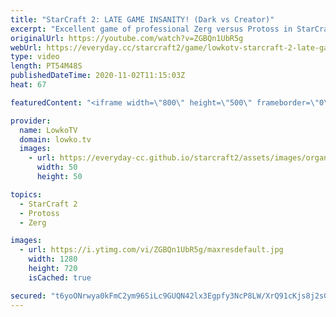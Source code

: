 ```yaml
---
title: "StarCraft 2: LATE GAME INSANITY! (Dark vs Creator)"
excerpt: "Excellent game of professional Zerg versus Protoss in StarCraft 2. In this game between Dark and Creator we dive into the late game of this matchup and take a glimpse at certain unexplored strategies.   OlimoLeague on Patreon: https://www.patreon.com/olimoley   Become a YouTube member: https://lowko.tv/join"
originalUrl: https://youtube.com/watch?v=ZGBQn1UbR5g
webUrl: https://everyday.cc/starcraft2/game/lowkotv-starcraft-2-late-game-insanity-dark-vs-creator/
type: video
length: PT54M48S
publishedDateTime: 2020-11-02T11:15:03Z
heat: 67

featuredContent: "<iframe width=\"800\" height=\"500\" frameborder=\"0\" src=\"https://www.youtube.com/embed/ZGBQn1UbR5g\" allow=\"accelerometer; autoplay; encrypted-media; gyroscope; picture-in-picture\" allowfullscreen></iframe>"

provider:
  name: LowkoTV
  domain: lowko.tv
  images:
    - url: https://everyday-cc.github.io/starcraft2/assets/images/organizations/lowko.tv-50x50.jpg
      width: 50
      height: 50

topics:
  - StarCraft 2
  - Protoss
  - Zerg

images:
  - url: https://i.ytimg.com/vi/ZGBQn1UbR5g/maxresdefault.jpg
    width: 1280
    height: 720
    isCached: true

secured: "t6yoONrwya0kFmC2ym96SiLc9GUQN42lx3Egpfy3NcP8LW/XrQ91cKjs8j2sGy8VQAq7gaoeDRK0d9FHnltE9QPLN20FgrgJSlpvMIb2fR0d8G8oaZ8XWcFrT51p9bdBejiFnN8JvjSWpEUmP6f2LKV44SmZtxCvfF+Ur4rXx62vRalxUmY+mznpCg7r2mpJ1nFHdj7+FRTquWDiyNnkpIcu92jMsBTvEVqvOvMIdi28y4T5gt+JS3CiTHzI4cxS0a3kZZZKKrKKmi75H0NLAWVlFa+qQySo9n9GvIFxJu0GIdCjeW2Ip7artVuY+8GsFfgNht1vmO5Zj0Kxz/erzj9mJutomi762+/5Aimrj6cGW6Q2C0xxZh/2DlkWjEKjLfqLYZ/cbDgFeOl0RPU+cKBsElOexEd1+Q2AWdMnVENbDCgxMcam4rSnxgcL8baF;fLkOFb6iUFp8GMJQ8WPMaw=="
---
```


